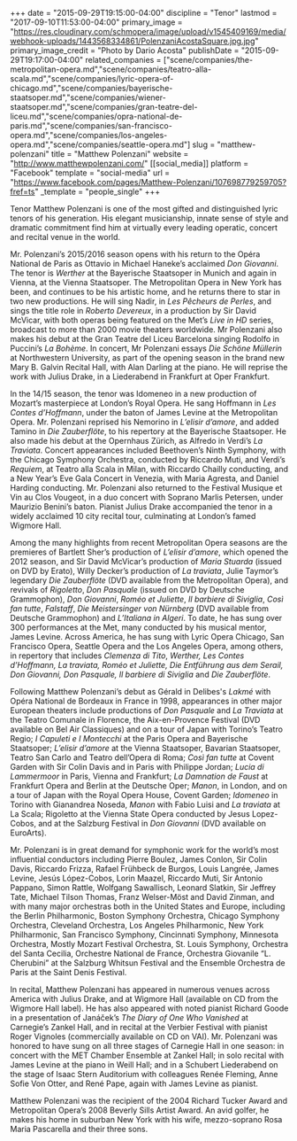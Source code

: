 +++
date = "2015-09-29T19:15:00-04:00"
discipline = "Tenor"
lastmod = "2017-09-10T11:53:00-04:00"
primary_image = "https://res.cloudinary.com/schmopera/image/upload/v1545409169/media/webhook-uploads/1443568334861/PolenzaniAcostaSquare.jpg.jpg"
primary_image_credit = "Photo by Dario Acosta"
publishDate = "2015-09-29T19:17:00-04:00"
related_companies = ["scene/companies/the-metropolitan-opera.md","scene/companies/teatro-alla-scala.md","scene/companies/lyric-opera-of-chicago.md","scene/companies/bayerische-staatsoper.md","scene/companies/wiener-staatsoper.md","scene/companies/gran-teatre-del-liceu.md","scene/companies/opra-national-de-paris.md","scene/companies/san-francisco-opera.md","scene/companies/los-angeles-opera.md","scene/companies/seattle-opera.md"]
slug = "matthew-polenzani"
title = "Matthew Polenzani"
website = "http://www.matthewpolenzani.com/"
[[social_media]]
platform = "Facebook"
template = "social-media"
url = "https://www.facebook.com/pages/Matthew-Polenzani/107698779259705?fref=ts"
_template = "people_single"
+++

Tenor Matthew Polenzani is one of the most gifted and distinguished lyric tenors of his generation. His elegant musicianship, innate sense of style and dramatic commitment find him at virtually every leading operatic, concert and recital venue in the world.

Mr. Polenzani’s 2015/2016 season opens with his return to the Opéra National de Paris as Ottavio in Michael Haneke’s acclaimed *Don Giovanni*. The tenor is *Werther* at the Bayerische Staatsoper in Munich and again in Vienna, at the Vienna Staatsoper. The Metropolitan Opera in New York has been, and continues to be his artistic home, and he returns there to star in two new productions. He will sing Nadir, in *Les Pêcheurs de Perles*, and sings the title role in *Roberto Devereux*, in a production by Sir David McVicar, with both operas being featured on the Met’s *Live in HD* series, broadcast to more than 2000 movie theaters worldwide. Mr Polenzani also makes his debut at the Gran Teatre del Liceu Barcelona singing Rodolfo in Puccini’s *La Bohème*. In concert, Mr Polenzani essays *Die Schöne Müllerin* at Northwestern University, as part of the opening season in the brand new Mary B. Galvin Recital Hall, with Alan Darling at the piano. He will reprise the work with Julius Drake, in a Liederabend in Frankfurt at Oper Frankfurt.

In the 14/15 season, the tenor was Idomeneo in a new production of Mozart’s masterpiece at London’s Royal Opera. He sang Hoffmann in *Les Contes d’Hoffmann*, under the baton of James Levine at the Metropolitan Opera. Mr. Polenzani reprised his Nemorino in *L’elisir d’amore*, and added Tamino in *Die Zauberflöte*, to his repertory at the Bayerische Staatsoper. He also made his debut at the Opernhaus Zürich, as Alfredo in Verdi’s *La Traviata*. Concert appearances included Beethoven’s Ninth Symphony, with the Chicago Symphony Orchestra, conducted by Riccardo Muti, and Verdi’s *Requiem*, at Teatro alla Scala in Milan, with Riccardo Chailly conducting, and a New Year’s Eve Gala Concert in Venezia, with Maria Agresta, and Daniel Harding conducting. Mr. Polenzani also returned to the Festival Musique et Vin au Clos Vougeot, in a duo concert with Soprano Marlis Petersen, under Maurizio Benini’s baton. Pianist Julius Drake accompanied the tenor in a widely acclaimed 10 city recital tour, culminating at London’s famed Wigmore Hall.

Among the many highlights from recent Metropolitan Opera seasons are the premieres of Bartlett Sher’s production of *L’elisir d’amore*, which opened the 2012 season, and Sir David McVicar’s production of *Maria Stuarda* (issued on DVD by Erato), Willy Decker’s production of *La traviata*, Julie Taymor’s legendary *Die Zauberflöte* (DVD available from the Metropolitan Opera),  and revivals of *Rigoletto*, *Don Pasquale* (issued on DVD by Deutsche Grammophon), *Don Giovanni*, *Roméo et Juliette*, *Il barbiere di Siviglia*, *Così fan tutte*, *Falstaff*, *Die Meistersinger von Nürnberg* (DVD available from Deutsche Grammophon) and *L’Italiana in Algeri*. To date, he has sung over 300 performances at the Met, many conducted by his musical mentor, James Levine. Across America, he has sung with Lyric Opera Chicago, San Francisco Opera, Seattle Opera and the Los Angeles Opera, among others, in repertory that includes *Clemenza di Tito*, *Werther, Les Contes d’Hoffmann, La traviata, Roméo et Juliette, Die Entführung aus dem Serail, Don Giovanni, Don Pasquale, Il barbiere di Siviglia* and *Die Zauberflöte*.

Following Matthew Polenzani’s debut as Gérald in Delibes's *Lakmé* with Opéra National de Bordeaux in France in 1998, appearances in other major European theaters include productions of *Don Pasquale* and *La Traviata* at the Teatro Comunale in Florence, the Aix-en-Provence Festival (DVD available on Bel Air Classiques) and on a tour of Japan with Torino’s Teatro Regio; *I Capuleti e I Montecchi* at the Paris Opera and Bayerische Staatsoper; *L’elisir d’amore* at the Vienna Staatsoper, Bavarian Staatsoper, Teatro San Carlo and Teatro dell’Opera di Roma; *Così fan tutte* at Covent Garden with Sir Colin Davis and in Paris with Philippe Jordan; *Lucia di Lammermoor* in Paris, Vienna and Frankfurt; *La Damnation de Faust* at Frankfurt Opera and Berlin at the Deutsche Oper; *Manon*, in London, and on a tour of Japan with the Royal Opera House, Covent Garden; *Idomeneo* in Torino with Gianandrea Noseda, *Manon* with Fabio Luisi and *La traviata* at La Scala; Rigoletto at the Vienna State Opera conducted by Jesus Lopez-Cobos, and at the Salzburg Festival in *Don Giovanni* (DVD available on EuroArts).

Mr. Polenzani is in great demand for symphonic work for the world’s most influential conductors including Pierre Boulez, James Conlon, Sir Colin Davis, Riccardo Frizza, Rafael Frühbeck de Burgos, Louis Langrée, James Levine, Jesús López-Cobos, Lorin Maazel, Riccardo Muti, Sir Antonio Pappano, Simon Rattle, Wolfgang Sawallisch, Leonard Slatkin, Sir Jeffrey Tate, Michael Tilson Thomas, Franz Welser-Möst and David Zinman, and with many major orchestras both in the United States and Europe, including the Berlin Philharmonic, Boston Symphony Orchestra, Chicago Symphony Orchestra, Cleveland Orchestra, Los Angeles Philharmonic, New York Philharmonic, San Francisco Symphony, Cincinnati Symphony, Minnesota Orchestra, Mostly Mozart Festival Orchestra, St. Louis Symphony, Orchestra del Santa Cecilia, Orchestre National de France, Orchestra Giovanile “L. Cherubini” at the Salzburg Whitsun Festival and the Ensemble Orchestra de Paris at the Saint Denis Festival.

In recital, Matthew Polenzani has appeared in numerous venues across America with Julius Drake, and at Wigmore Hall (available on CD from the Wigmore Hall label). He has also appeared with noted pianist Richard Goode in a presentation of Janáček’s *The Diary of One Who Vanished* at Carnegie’s Zankel Hall, and in recital at the Verbier Festival with pianist Roger Vignoles (commercially available on CD on VAI). Mr. Polenzani was honored to have sung on all three stages of Carnegie Hall in one season: in concert with the MET Chamber Ensemble at Zankel Hall; in solo recital with James Levine at the piano in Weill Hall; and in a Schubert Liederabend on the stage of Isaac Stern Auditorium with colleagues Renée Fleming, Anne Sofie Von Otter, and René Pape, again with James Levine as pianist.

Matthew Polenzani was the recipient of the 2004 Richard Tucker Award and Metropolitan Opera’s 2008 Beverly Sills Artist Award. An avid golfer, he makes his home in suburban New York with his wife, mezzo-soprano Rosa Maria Pascarella and their three sons.
